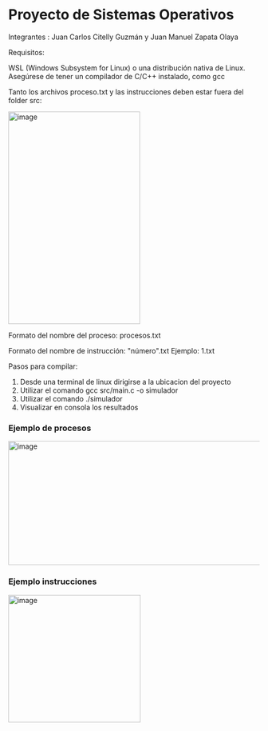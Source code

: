 # Proyecto de Sistemas Operativos

Integrantes : Juan Carlos Citelly Guzmán y Juan Manuel Zapata Olaya

Requisitos:

WSL (Windows Subsystem for Linux) o una distribución nativa de Linux. Asegúrese de tener un compilador de C/C++ instalado, como gcc

Tanto los archivos proceso.txt y las instrucciones deben estar fuera del folder src:

<img width="264" height="425" alt="image" src="https://github.com/user-attachments/assets/943a9139-ae79-4974-a9f6-bd2c9f3a3d5f" />


Formato del nombre del proceso: procesos.txt

Formato del nombre de instrucción: "número".txt
Ejemplo: 1.txt

Pasos para compilar:

1. Desde una terminal de linux dirigirse a la ubicacion del proyecto
2. Utilizar el comando gcc src/main.c -o simulador
3. Utilizar el comando ./simulador
4. Visualizar en consola los resultados

### Ejemplo de procesos
<img width="602" height="248" alt="image" src="https://github.com/user-attachments/assets/d99fd01d-16f5-40e6-8add-5536635befa5" />


### Ejemplo instrucciones

<img width="265" height="255" alt="image" src="https://github.com/user-attachments/assets/d6820e8d-4290-4e15-93a7-c953f96e87fd" />

